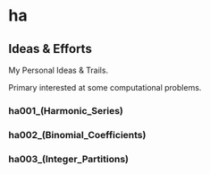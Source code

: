 ha
==


Ideas &amp; Efforts
--
My Personal Ideas &amp; Trails.

Primary interested at some computational problems.


### ha001_(Harmonic_Series)


### ha002_(Binomial_Coefficients)


### ha003_(Integer_Partitions)